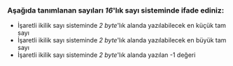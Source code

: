 ### Aşağıda tanımlanan sayıları _16_'lık sayı sisteminde ifade ediniz:

* İşaretli ikilik sayı sisteminde _2 byte_'lık alanda yazılabilecek en küçük tam sayı
* İşaretli ikilik sayı sisteminde _2 byte_'lık alanda yazılabilecek en büyük tam sayı
* İşaretli ikilik sayı sisteminde _2 byte_'lık alanda yazılan -1 değeri

